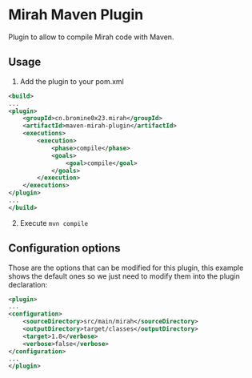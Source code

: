 # Mirah Maven Plugin

Plugin to allow to compile Mirah code with Maven.

## Usage

1. Add the plugin to your pom.xml
```xml
<build>
...
<plugin>
    <groupId>cn.bromine0x23.mirah</groupId>
    <artifactId>maven-mirah-plugin</artifactId>
    <executions>
        <execution>
            <phase>compile</phase>
            <goals>
                <goal>compile</goal>
            </goals>
        </execution>
    </executions>
</plugin>
...
</build>
```

2. Execute `mvn compile`

## Configuration options

Those are the options that can be modified for this plugin, this example shows the
default ones so we just need to modify them into the plugin declaration:
```xml
<plugin>
...
<configuration>
    <sourceDirectory>src/main/mirah</sourceDirectory>
    <outputDirectory>target/classes</outputDirectory>
    <target>1.8</verbose>
    <verbose>false</verbose>
</configuration>
...
</plugin>
```
